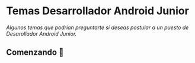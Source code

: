 # Temas Desarrollador Android Junior

_Algunos temas que podrian preguntarte si deseas postular a un puesto de Desarollador Android Junior._

## Comenzando 🚀
